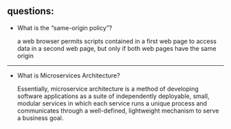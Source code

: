 ## questions:

- What is the “same-origin policy”?

     a web browser permits scripts contained in a first web page to access data in a second web page, but only if both web pages have the same origin

-----------------

- What is Microservices Architecture?

     Essentially, microservice architecture is a method of developing software applications as a suite of independently deployable, small, modular services in which each service runs a unique process and communicates through a well-defined, lightweight mechanism to serve a business goal.

